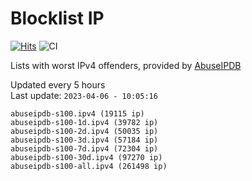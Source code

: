 # Blocklist IP

[![Hits](https://hits.seeyoufarm.com/api/count/incr/badge.svg?url=https%3A%2F%2Fgithub.com%2Fborestad%2Fblocklist-ip%2F&count_bg=%2379C83D&title_bg=%23555555&icon=&icon_color=%23E7E7E7&title=hits&edge_flat=false)](https://hits.seeyoufarm.com)  ![CI](https://img.shields.io/github/workflow/status/borestad/blocklist-ip/CI?style=flat-square)

Lists with worst IPv4 offenders, provided by [AbuseIPDB](https://www.abuseipdb.com/)

<!-- FOOTER-PLACEHOLDER -->
Updated every 5 hours<br>
Last update: `2023-04-06 - 10:05:16`
```
abuseipdb-s100.ipv4 (19115 ip)
abuseipdb-s100-1d.ipv4 (39782 ip)
abuseipdb-s100-2d.ipv4 (50035 ip)
abuseipdb-s100-3d.ipv4 (57184 ip)
abuseipdb-s100-7d.ipv4 (72304 ip)
abuseipdb-s100-30d.ipv4 (97270 ip)
abuseipdb-s100-all.ipv4 (261498 ip)
```
